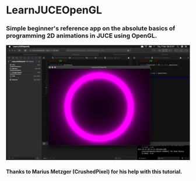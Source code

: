 # LearnJUCEOpenGL
### Simple beginner's reference app on the absolute basics of programming 2D animations in JUCE using OpenGL.
![alt text](https://github.com/ianacaburian/LearnJUCEOpenGL/blob/master/screenshot.png)  

#### Thanks to Marius Metzger (CrushedPixel) for his help with this tutorial.
